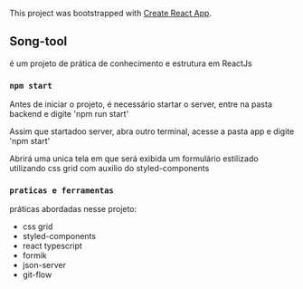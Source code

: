 This project was bootstrapped with [Create React App](https://github.com/facebook/create-react-app).

## Song-tool

é um projeto de prática de conhecimento e estrutura em ReactJs

### `npm start`

Antes de iniciar o projeto, é necessário startar o server, 
entre na pasta backend e digite 'npm run start'

Assim que startadoo server, abra outro terminal, acesse a pasta app e digite 'npm start' 

Abrirá uma unica tela em que será exibida um formulário estilizado utilizando css grid com auxilio do styled-components

### `praticas e ferramentas`

práticas abordadas nesse projeto:

- css grid
- styled-components
- react typescript
- formik
- json-server
- git-flow
